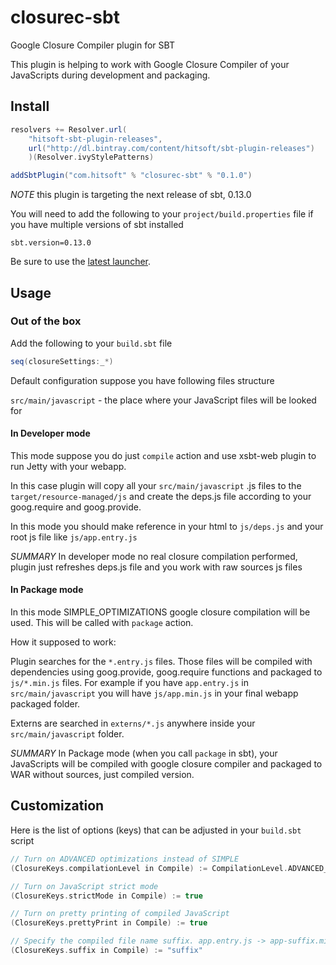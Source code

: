 # closurec-sbt

Google Closure Compiler plugin for SBT

This plugin is helping to work with Google Closure Compiler of your JavaScripts during development and packaging.

## Install

```scala
resolvers += Resolver.url(
    "hitsoft-sbt-plugin-releases",
    url("http://dl.bintray.com/content/hitsoft/sbt-plugin-releases")
    )(Resolver.ivyStylePatterns)

addSbtPlugin("com.hitsoft" % "closurec-sbt" % "0.1.0")
```

_NOTE_ this plugin is targeting the next release of sbt, 0.13.0

You will need to add the following to your `project/build.properties` file if you have multiple versions of sbt installed

    sbt.version=0.13.0

Be sure to use the [latest launcher](http://www.scala-sbt.org/0.13.0/docs/Getting-Started/Setup.html#installing-sbt).

## Usage

### Out of the box

Add the following to your `build.sbt` file

```scala
seq(closureSettings:_*)
```

Default configuration suppose you have following files structure

`src/main/javascript` - the place where your JavaScript files will be looked for

#### In Developer mode

This mode suppose you do just `compile` action and use xsbt-web plugin to run Jetty with your webapp.

In this case plugin will copy all your `src/main/javascript` .js files to the `target/resource-managed/js` and create the deps.js file according to your goog.require and goog.provide.

In this mode you should make reference in your html to `js/deps.js` and your root js file like `js/app.entry.js`

_SUMMARY_ In developer mode no real closure compilation performed, plugin just refreshes deps.js file and you work with raw sources js files

#### In Package mode

In this mode SIMPLE_OPTIMIZATIONS google closure compilation will be used. This will be called with `package` action.

How it supposed to work:

Plugin searches for the `*.entry.js` files. Those files will be compiled with dependencies using goog.provide, goog.require functions and packaged to `js/*.min.js` files. For example if you have `app.entry.js` in `src/main/javascript` you will have `js/app.min.js` in your final webapp packaged folder.

Externs are searched in `externs/*.js` anywhere inside your `src/main/javascript` folder.

_SUMMARY_ In Package mode (when you call `package` in sbt), your JavaScripts will be compiled with google closure compiler and packaged to WAR without sources, just compiled version.

## Customization

Here is the list of options (keys) that can be adjusted in your `build.sbt` script

```scala
// Turn on ADVANCED optimizations instead of SIMPLE
(ClosureKeys.compilationLevel in Compile) := CompilationLevel.ADVANCED_OPTIMIZATIONS

// Turn on JavaScript strict mode
(ClosureKeys.strictMode in Compile) := true

// Turn on pretty printing of compiled JavaScript
(ClosureKeys.prettyPrint in Compile) := true

// Specify the compiled file name suffix. app.entry.js -> app-suffix.min.js
(ClosureKeys.suffix in Compile) := "suffix"
```
